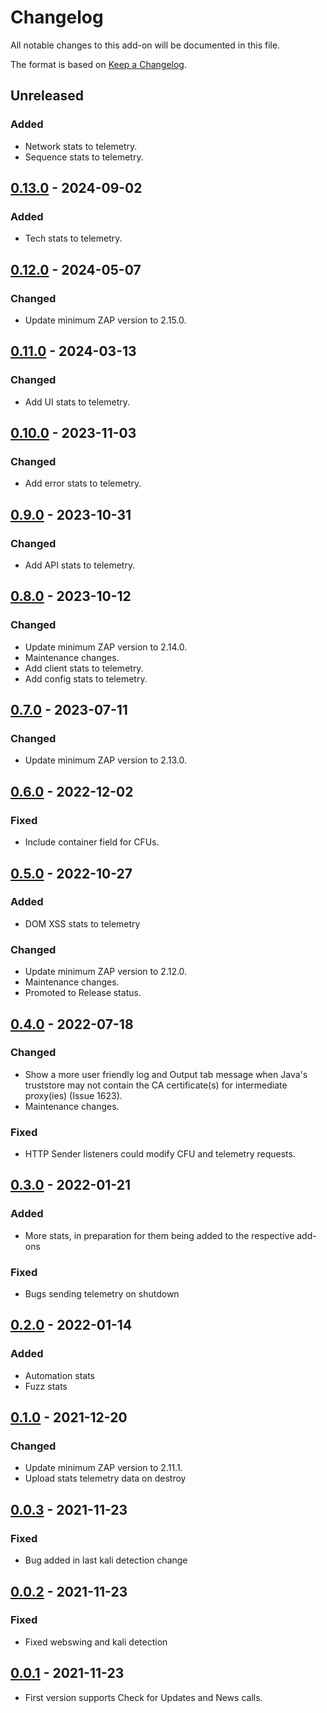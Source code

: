 # Changelog
All notable changes to this add-on will be documented in this file.

The format is based on [Keep a Changelog](https://keepachangelog.com/en/1.0.0/).

## Unreleased
### Added
- Network stats to telemetry.
- Sequence stats to telemetry.

## [0.13.0] - 2024-09-02
### Added
- Tech stats to telemetry.

## [0.12.0] - 2024-05-07
### Changed
- Update minimum ZAP version to 2.15.0.

## [0.11.0] - 2024-03-13
### Changed
- Add UI stats to telemetry.

## [0.10.0] - 2023-11-03
### Changed
- Add error stats to telemetry.

## [0.9.0] - 2023-10-31
### Changed
- Add API stats to telemetry.

## [0.8.0] - 2023-10-12
### Changed
- Update minimum ZAP version to 2.14.0.
- Maintenance changes.
- Add client stats to telemetry.
- Add config stats to telemetry.

## [0.7.0] - 2023-07-11
### Changed
- Update minimum ZAP version to 2.13.0.

## [0.6.0] - 2022-12-02
### Fixed
- Include container field for CFUs.

## [0.5.0] - 2022-10-27
### Added
- DOM XSS stats to telemetry

### Changed
- Update minimum ZAP version to 2.12.0.
- Maintenance changes.
- Promoted to Release status.

## [0.4.0] - 2022-07-18
### Changed
- Show a more user friendly log and Output tab message when Java's truststore may not contain the CA certificate(s) for intermediate proxy(ies) (Issue 1623).
- Maintenance changes.

### Fixed
- HTTP Sender listeners could modify CFU and telemetry requests.

## [0.3.0] - 2022-01-21
### Added
- More stats, in preparation for them being added to the respective add-ons
### Fixed
- Bugs sending telemetry on shutdown

## [0.2.0] - 2022-01-14
### Added
- Automation stats
- Fuzz stats

## [0.1.0] - 2021-12-20
### Changed
- Update minimum ZAP version to 2.11.1.
- Upload stats telemetry data on destroy

## [0.0.3] - 2021-11-23
### Fixed
- Bug added in last kali detection change

## [0.0.2] - 2021-11-23

### Fixed
- Fixed webswing and kali detection

## [0.0.1] - 2021-11-23

- First version supports Check for Updates and News calls.

[0.13.0]: https://github.com/zaproxy/zap-extensions/releases/callhome-v0.13.0
[0.12.0]: https://github.com/zaproxy/zap-extensions/releases/callhome-v0.12.0
[0.11.0]: https://github.com/zaproxy/zap-extensions/releases/callhome-v0.11.0
[0.10.0]: https://github.com/zaproxy/zap-extensions/releases/callhome-v0.10.0
[0.9.0]: https://github.com/zaproxy/zap-extensions/releases/callhome-v0.9.0
[0.8.0]: https://github.com/zaproxy/zap-extensions/releases/callhome-v0.8.0
[0.7.0]: https://github.com/zaproxy/zap-extensions/releases/callhome-v0.7.0
[0.6.0]: https://github.com/zaproxy/zap-extensions/releases/callhome-v0.6.0
[0.5.0]: https://github.com/zaproxy/zap-extensions/releases/callhome-v0.5.0
[0.4.0]: https://github.com/zaproxy/zap-extensions/releases/callhome-v0.4.0
[0.3.0]: https://github.com/zaproxy/zap-extensions/releases/callhome-v0.3.0
[0.2.0]: https://github.com/zaproxy/zap-extensions/releases/callhome-v0.2.0
[0.1.0]: https://github.com/zaproxy/zap-extensions/releases/callhome-v0.1.0
[0.0.3]: https://github.com/zaproxy/zap-extensions/releases/callhome-v0.0.3
[0.0.2]: https://github.com/zaproxy/zap-extensions/releases/callhome-v0.0.2
[0.0.1]: https://github.com/zaproxy/zap-extensions/releases/callhome-v0.0.1
